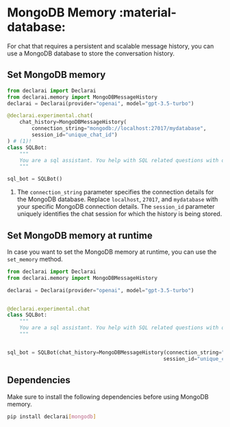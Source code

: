 
# MongoDB Memory :material-database:

For chat that requires a persistent and scalable message history, you can use a MongoDB database to store the conversation history.

## Set MongoDB memory

```py
from declarai import Declarai
from declarai.memory import MongoDBMessageHistory
declarai = Declarai(provider="openai", model="gpt-3.5-turbo")

@declarai.experimental.chat(
    chat_history=MongoDBMessageHistory(
        connection_string="mongodb://localhost:27017/mydatabase",
        session_id="unique_chat_id")
) # (1)!
class SQLBot:
    """
    You are a sql assistant. You help with SQL related questions with one-line answers.
    """

sql_bot = SQLBot()
```

1. The `connection_string` parameter specifies the connection details for the MongoDB database. Replace `localhost`, `27017`, and `mydatabase` with your specific MongoDB connection details. The `session_id` parameter uniquely identifies the chat session for which the history is being stored.


## Set MongoDB memory at runtime

In case you want to set the MongoDB memory at runtime, you can use the `set_memory` method.

```py
from declarai import Declarai
from declarai.memory import MongoDBMessageHistory

declarai = Declarai(provider="openai", model="gpt-3.5-turbo")


@declarai.experimental.chat
class SQLBot:
    """
    You are a sql assistant. You help with SQL related questions with one-line answers.
    """


sql_bot = SQLBot(chat_history=MongoDBMessageHistory(connection_string="mongodb://localhost:27017/mydatabase",
                                                   session_id="unique_chat_id"))
```

## Dependencies

Make sure to install the following dependencies before using MongoDB memory.

```bash
pip install declarai[mongodb]
```
